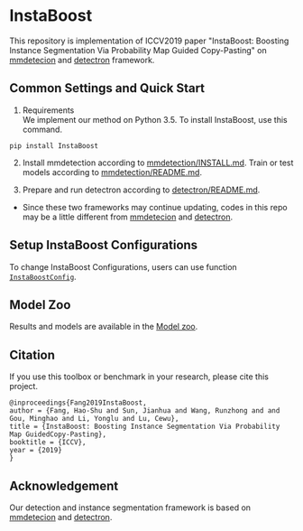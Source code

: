 # InstaBoost

This repository is implementation of ICCV2019 paper "InstaBoost: Boosting Instance Segmentation Via Probability Map Guided Copy-Pasting" on [mmdetecion](https://github.com/open-mmlab/mmdetection) and [detectron](https://github.com/roytseng-tw/Detectron.pytorch) framework. 

## Common Settings and Quick Start

1. Requirements  
We implement our method on Python 3.5. To install InstaBoost, use this command. 

```
pip install InstaBoost
```

2. Install mmdetection according to [mmdetection/INSTALL.md](mmdetection/INSTALL.md). Train or test models according to [mmdetection/README.md](mmdetection/README.md). 

3. Prepare and run detectron according to [detectron/README.md](detectron/README.md).  

* Since these two frameworks may continue updating, codes in this repo may be a little different from [mmdetecion](https://github.com/open-mmlab/mmdetection) and [detectron](https://github.com/roytseng-tw/Detectron.pytorch).

## Setup InstaBoost Configurations

To change InstaBoost Configurations, users can use function [`InstaBoostConfig`](https://github.com/GothicAi/InstaBoost-pypi#instaboostconfig).

## Model Zoo

Results and models are available in the [Model zoo](MODEL_ZOO.md).

## Citation

If you use this toolbox or benchmark in your research, please cite this project.

```
@inproceedings{Fang2019InstaBoost,
author = {Fang, Hao-Shu and Sun, Jianhua and Wang, Runzhong and and Gou, Minghao and Li, Yonglu and Lu, Cewu},
title = {InstaBoost: Boosting Instance Segmentation Via Probability Map GuidedCopy-Pasting},
booktitle = {ICCV},
year = {2019}
}
```


## Acknowledgement

Our detection and instance segmentation framework is based on [mmdetecion](https://github.com/open-mmlab/mmdetection) and [detectron](https://github.com/roytseng-tw/Detectron.pytorch).